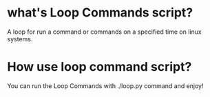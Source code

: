 #  what's Loop Commands script?
A loop for run a command or commands on a specified time on linux systems.

# How use loop command script?
You can run the Loop Commands with ./loop.py command and enjoy!

